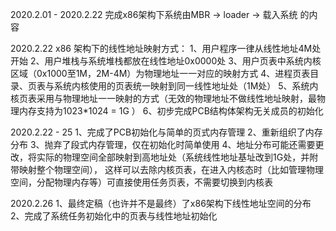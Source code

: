 2020.2.01 - 2020.2.22 完成x86架构下系统由MBR -> loader -> 载入系统 的内容

2020.2.22
x86 架构下的线性地址映射方式：
  1、用户程序一律从线性地址4M处开始
  2、用户堆栈与系统堆栈都放在线性地址0x0000处
  3、用户页表中系统内核区域（0x1000至1M，2M-4M）为物理地址一一对应的映射方式
  4、进程页表目录、页表与系统内核使用的页表统一映射到同一线性地址处（1M处）
  5、系统内核页表采用与物理地址一一映射的方式（无效的物理地址不做线性地址映射，最物理内存支持为1023*1024 = 1G ）
  6、初步完成PCB结构体架构无关成员的初始化

2020.2.22 - 25
  1、完成了PCB初始化与简单的页式内存管理
  2、重新组织了内存分布
  3、抛弃了段式内存管理，仅在初始化时简单使用
  4、地址分布可能还需要更改，将实际的物理空间全部映射到高地址处（系统线性地址基址改到1G处，并附带映射整个物理空间），
    这样可以去除内核页表，在进入内核态时（比如管理物理空间，分配物理内存等）可直接使用任务页表，不需要切换到内核表

2020.2.26
  1、最终定稿（也许并不是最终）了x86架构下线性地址空间的分布
  2、完成了系统任务初始化中的页表与线性地址初始化

